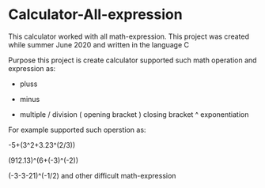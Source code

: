 # Calculator-All-expression

This calculator worked with all math-expression. This project was created while summer June 2020 and written in the language C

Purpose this project is create calculator supported such math operation and expression as:

+ pluss
- minus
* multiple 
/ division 
( opening bracket 
) closing bracket 
^ exponentiation

For example supported such operstion as:

-5+(3^2+3.23^(2/3))

(912.13)^(6+(-3)^(-2))

(-3-3-21)^(-1/2) and other difficult math-expression

